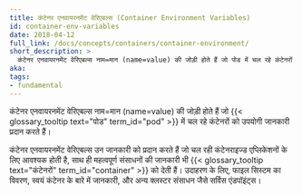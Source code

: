 ```yaml
---
title: कंटेनर एनवायरनमेंट वेरिएबल्स (Container Environment Variables)
id: container-env-variables
date: 2018-04-12
full_link: /docs/concepts/containers/container-environment/
short_description: >
  कंटेनर एनवायरनमेंट वेरिएबल्स नाम=मान (name=value) की जोड़ी होते हैं जो पोड में चल रहे कंटेनरों को उपयोगी जानकारी प्रदान करते हैं।
aka: 
tags:
- fundamental
---
```

कंटेनर एनवायरनमेंट वेरिएबल्स नाम=मान (name=value) की जोड़ी होते हैं जो {{< glossary_tooltip text="पोड" term_id="pod" >}} में चल रहे कंटेनरों को उपयोगी जानकारी प्रदान करते हैं।

<!--more-->

कंटेनर एनवायरनमेंट वेरिएबल्स उन जानकारी को प्रदान करते हैं जो चल रही कंटेनराइज्ड एप्लिकेशनों के लिए आवश्यक होती है, साथ ही महत्वपूर्ण संसाधनों की जानकारी भी {{< glossary_tooltip text="कंटेनरों" term_id="container" >}} को देती हैं। उदाहरण के लिए, फाइल सिस्टम का विवरण, स्वयं कंटेनर के बारे में जानकारी, और अन्य क्लस्टर संसाधन जैसे सर्विस एंडपॉइंट्स।
